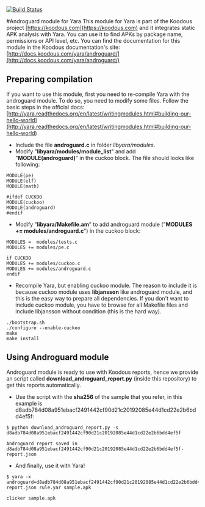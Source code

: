 [![Build Status](https://travis-ci.org/Koodous/androguard-yara.svg)](https://travis-ci.org/Koodous/androguard-yara)

#Androguard module for Yara
This module for Yara is part of the Koodous project [https://koodous.com](https://koodous.com) and it integrates static APK analysis with Yara. You can use it to find APKs by package name, permissions or API level, etc. You can find the documentation for this module in the Koodous documentation's site: [http://docs.koodous.com/yara/androguard/](http://docs.koodous.com/yara/androguard/)

## Preparing compilation
If you want to use this module, first you need to re-compile Yara with the androguard module. To do so, you need to modify some files. Follow the basic steps in the official docs:
[http://yara.readthedocs.org/en/latest/writingmodules.html#building-our-hello-world](http://yara.readthedocs.org/en/latest/writingmodules.html#building-our-hello-world)

- Include the file **androguard.c** in folder *libyara/modules*.
- Modify "**libyara/modules/module_list**" and add "**MODULE(androguard)**" in the cuckoo block. The file should looks like following:
```
MODULE(pe)
MODULE(elf)
MODULE(math)

#ifdef CUCKOO
MODULE(cuckoo)
MODULE(androguard)
#endif
```

- Modify "**libyara/Makefile.am**" to add androguard module ("**MODULES += modules/androguard.c**") in the cuckoo block:
```
MODULES =  modules/tests.c
MODULES += modules/pe.c

if CUCKOO
MODULES += modules/cuckoo.c
MODULES += modules/androguard.c
endif
```

- Recompile Yara, but enabling cuckoo module. The reason to include it is because cuckoo module uses **libjansson** like androguard module, and this is the easy way to prepare all dependencies. If you don't want to include cuckoo module, you have to browse for all Makefile files and include libjansson without condition (this is the hard way).
```
./bootstrap.sh
./configure --enable-cuckoo
make
make install
```

## Using Androguard module
Androguard module is ready to use with Koodous reports, hence we provide an script called **download_androguard_report.py** (inside this repository) to get this reports automatically.

- Use the script with the **sha256** of the sample that you refer, in this example is d8adb784d08a951ebacf2491442cf90d21c20192085e44d1cd22e2b6bdd4ef5f:
```Shell
$ python download_androguard_report.py -s d8adb784d08a951ebacf2491442cf90d21c20192085e44d1cd22e2b6bdd4ef5f

Androguard report saved in d8adb784d08a951ebacf2491442cf90d21c20192085e44d1cd22e2b6bdd4ef5f-report.json
```
- And finally, use it with Yara!
```Shell
$ yara -x androguard=d8adb784d08a951ebacf2491442cf90d21c20192085e44d1cd22e2b6bdd4ef5f-report.json rule.yar sample.apk

clicker sample.apk
```

